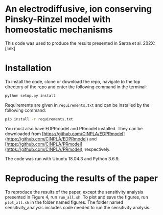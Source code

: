 # An electrodiffusive, ion conserving Pinsky-Rinzel model with homeostatic mechanisms

This code was used to produce the results presented in Sætra et al. 202X: [link]

# Installation

To install the code, clone or download the repo, navigate to the top directory of the repo and enter the following command
in the terminal: 
```bash
python setup.py install
```

Requirements are given in `requirements.txt` and can be installed by the following command:
```bash
pip install -r requirements.txt
```

You must also have EDPRmodel and PRmodel installed. They can be downloaded from 
[https://github.com/CINPLA/EDPRmodel](https://github.com/CINPLA/EDPRmodel) and [https://github.com/CINPLA/PRmodel](https://github.com/CINPLA/PRmodel), respectively.

The code was run with Ubuntu 18.04.3 and Python 3.6.9.

# Reproducing the results of the paper

To reproduce the results of the paper, except the sensitivity analysis presented in Figure 4,
run `run_all.sh`. To plot and save the figures, run 
`plot_all.sh` in the folder named figures.
The folder named sensitivity_analysis includes code
needed to run the sensitivity analysis. 
